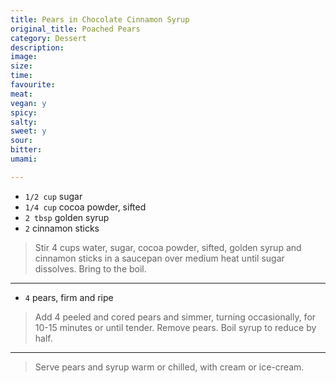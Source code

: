 ```yaml
---
title: Pears in Chocolate Cinnamon Syrup
original_title: Poached Pears
category: Dessert
description:
image:
size:
time:
favourite:
meat:
vegan: y
spicy:
salty:
sweet: y
sour:
bitter:
umami:

---
```


* `1/2 cup` sugar
* `1/4 cup` cocoa powder, sifted
* `2 tbsp` golden syrup
* `2` cinnamon sticks

>Stir 4 cups water, sugar, cocoa powder, sifted, golden syrup and cinnamon sticks in a saucepan over medium heat until sugar dissolves. Bring to the boil.

---

* `4` pears, firm and ripe

>Add 4 peeled and cored pears and simmer, turning occasionally, for 10-15 minutes or until tender. Remove pears. Boil syrup to reduce by half. 

---

>Serve pears and syrup warm or chilled, with cream or ice-cream.